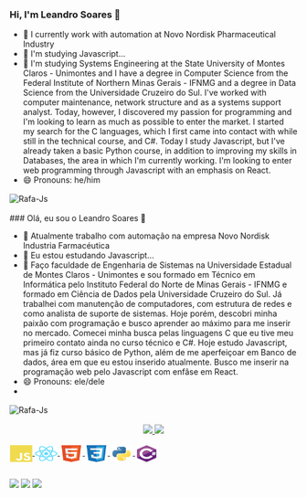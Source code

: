 ### Hi, I'm Leandro Soares 👋

- 🔭 I currently work with automation at Novo Nordisk Pharmaceutical Industry
- 🌱 I'm studying Javascript...
- 💬 I'm studying Systems Engineering at the State University of Montes Claros - Unimontes and I have a degree in Computer Science from the Federal Institute of Northern Minas Gerais - IFNMG and a degree in Data Science from the Universidade Cruzeiro do Sul. I've worked with computer maintenance, network structure and as a systems support analyst. Today, however, I discovered my passion for programming and I'm looking to learn as much as possible to enter the market. I started my search for the C languages, which I first came into contact with while still in the technical course, and C#. Today I study Javascript, but I've already taken a basic Python course, in addition to improving my skills in Databases, the area in which I'm currently working. I'm looking to enter web programming through Javascript with an emphasis on React.
- 😄 Pronouns: he/him

<div>
  <img align="center" alt="Rafa-Js" height="30" width="40" src="https://github.com/user-attachments/assets/26056ac5-9fb6-4ff6-bb42-d5e0ba785105">
</div>

<br>
### Olá, eu sou o Leandro Soares 👋

- 🔭 Atualmente trabalho com automação na empresa Novo Nordisk Industria Farmacéutica
- 🌱 Eu estou estudando Javascript...
- 💬 Faço faculdade de Engenharia de Sistemas na Universidade Estadual de Montes Claros - Unimontes e sou formado em Técnico em Informática pelo Instituto Federal do Norte de Minas Gerais - IFNMG e formado em Ciência de Dados pela Universidade Cruzeiro do Sul. Já trabalhei com manutenção de computadores, com estrutura de redes e como analista de suporte de sistemas. Hoje porém, descobri minha paixão com programação e busco aprender ao máximo para me inserir no mercado. Comecei minha busca pelas linguagens C que eu tive meu primeiro contato ainda no curso técnico e C#. Hoje estudo Javascript, mas já fiz curso básico de Python, além de me aperfeiçoar em Banco de dados, área em que eu estou inserido atualmente. Busco me inserir na programação web pelo Javascript com enfâse em React.
- 😄 Pronouns: ele/dele
- 
<div>
  <img align="center" alt="Rafa-Js" height="30" width="40" src="https://github.com/user-attachments/assets/5562bc15-d6a9-4e3e-9dc4-ae6d4778f996">
</div>


<br>
<div align="center">
  <a href="https://github.com/leandrosoares658">
  <img height="180em" src="https://github-readme-stats.vercel.app/api?username=leandrosoares658&show_icons=true&theme=dracula&include_all_commits=true&count_private=true"/>
  <img height="180em" src="https://github-readme-stats.vercel.app/api/top-langs/?username=leandrosoares658&layout=compact&langs_count=7&theme=dracula"/>
</div>
<div style="display: inline_block"><br>
  <img align="center" alt="Rafa-Js" height="30" width="40" src="https://raw.githubusercontent.com/devicons/devicon/master/icons/javascript/javascript-plain.svg">
  <img align="center" alt="Rafa-React" height="30" width="40" src="https://raw.githubusercontent.com/devicons/devicon/master/icons/react/react-original.svg">
  <img align="center" alt="Rafa-HTML" height="30" width="40" src="https://raw.githubusercontent.com/devicons/devicon/master/icons/html5/html5-original.svg">
  <img align="center" alt="Rafa-CSS" height="30" width="40" src="https://raw.githubusercontent.com/devicons/devicon/master/icons/css3/css3-original.svg">
  <img align="center" alt="Rafa-Python" height="30" width="40" src="https://raw.githubusercontent.com/devicons/devicon/master/icons/python/python-original.svg">
  <img align="center" alt="Rafa-Csharp" height="30" width="40" src="https://raw.githubusercontent.com/devicons/devicon/master/icons/csharp/csharp-original.svg">
</div>
  
  ##

<div> 
  <a href="https://https://www.instagram.com/leandrosoares_p" target="_blank"><img src="https://img.shields.io/badge/-Instagram-%23E4405F?style=for-the-badge&logo=instagram&logoColor=white" target="_blank"></a> 
  <a href = "mailto:leandrosoares658@gmail.com"><img src="https://img.shields.io/badge/-Gmail-%23333?style=for-the-badge&logo=gmail&logoColor=white" target="_blank"></a>
  <a href="https://www.linkedin.com/in/leandro-soares-a14315b9/" target="_blank"><img src="https://img.shields.io/badge/-LinkedIn-%230077B5?style=for-the-badge&logo=linkedin&logoColor=white" target="_blank"></a> 
  
</div>
